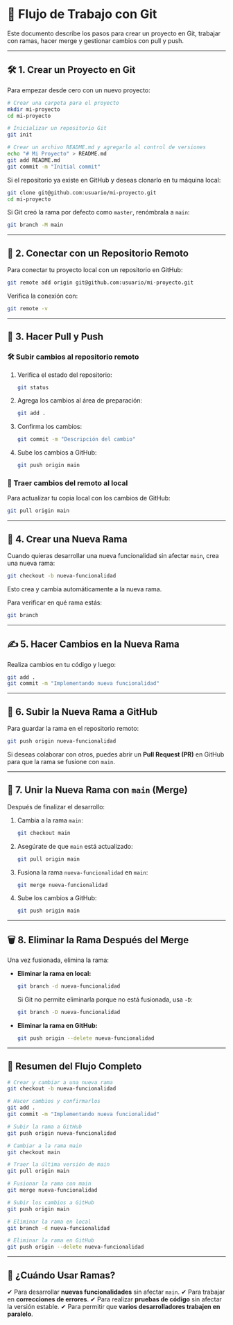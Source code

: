 # 🚀 Flujo de Trabajo con Git

Este documento describe los pasos para crear un proyecto en Git, trabajar con ramas, hacer merge y gestionar cambios con pull y push.

---

## 🛠 1. Crear un Proyecto en Git
Para empezar desde cero con un nuevo proyecto:
```bash
# Crear una carpeta para el proyecto
mkdir mi-proyecto
cd mi-proyecto

# Inicializar un repositorio Git
git init

# Crear un archivo README.md y agregarlo al control de versiones
echo "# Mi Proyecto" > README.md
git add README.md
git commit -m "Initial commit"
```

Si el repositorio ya existe en GitHub y deseas clonarlo en tu máquina local:
```bash
git clone git@github.com:usuario/mi-proyecto.git
cd mi-proyecto
```

Si Git creó la rama por defecto como `master`, renómbrala a `main`:
```bash
git branch -M main
```

---

## 🔹 2. Conectar con un Repositorio Remoto
Para conectar tu proyecto local con un repositorio en GitHub:
```bash
git remote add origin git@github.com:usuario/mi-proyecto.git
```
Verifica la conexión con:
```bash
git remote -v
```

---

## 🔄 3. Hacer Pull y Push

### 🛠 Subir cambios al repositorio remoto
1. Verifica el estado del repositorio:
   ```bash
   git status
   ```
2. Agrega los cambios al área de preparación:
   ```bash
   git add .
   ```
3. Confirma los cambios:
   ```bash
   git commit -m "Descripción del cambio"
   ```
4. Sube los cambios a GitHub:
   ```bash
   git push origin main
   ```

### 🔄 Traer cambios del remoto al local
Para actualizar tu copia local con los cambios de GitHub:
```bash
git pull origin main
```

---

## 📌 4. Crear una Nueva Rama
Cuando quieras desarrollar una nueva funcionalidad sin afectar `main`, crea una nueva rama:
```bash
git checkout -b nueva-funcionalidad
```
Esto crea y cambia automáticamente a la nueva rama.

Para verificar en qué rama estás:
```bash
git branch
```

---

## ✍ 5. Hacer Cambios en la Nueva Rama
Realiza cambios en tu código y luego:
```bash
git add .
git commit -m "Implementando nueva funcionalidad"
```

---

## 🔄 6. Subir la Nueva Rama a GitHub
Para guardar la rama en el repositorio remoto:
```bash
git push origin nueva-funcionalidad
```

Si deseas colaborar con otros, puedes abrir un **Pull Request (PR)** en GitHub para que la rama se fusione con `main`.

---

## 🔀 7. Unir la Nueva Rama con `main` (Merge)
Después de finalizar el desarrollo:

1. Cambia a la rama `main`:
   ```bash
   git checkout main
   ```

2. Asegúrate de que `main` está actualizado:
   ```bash
   git pull origin main
   ```

3. Fusiona la rama `nueva-funcionalidad` en `main`:
   ```bash
   git merge nueva-funcionalidad
   ```

4. Sube los cambios a GitHub:
   ```bash
   git push origin main
   ```

---

## 🗑 8. Eliminar la Rama Después del Merge
Una vez fusionada, elimina la rama:

- **Eliminar la rama en local:**
  ```bash
  git branch -d nueva-funcionalidad
  ```

  Si Git no permite eliminarla porque no está fusionada, usa `-D`:
  ```bash
  git branch -D nueva-funcionalidad
  ```

- **Eliminar la rama en GitHub:**
  ```bash
  git push origin --delete nueva-funcionalidad
  ```

---

## 📌 Resumen del Flujo Completo
```bash
# Crear y cambiar a una nueva rama
git checkout -b nueva-funcionalidad

# Hacer cambios y confirmarlos
git add .
git commit -m "Implementando nueva funcionalidad"

# Subir la rama a GitHub
git push origin nueva-funcionalidad

# Cambiar a la rama main
git checkout main

# Traer la última versión de main
git pull origin main

# Fusionar la rama con main
git merge nueva-funcionalidad

# Subir los cambios a GitHub
git push origin main

# Eliminar la rama en local
git branch -d nueva-funcionalidad

# Eliminar la rama en GitHub
git push origin --delete nueva-funcionalidad
```

---

## 🎯 ¿Cuándo Usar Ramas?
✔ Para desarrollar **nuevas funcionalidades** sin afectar `main`.
✔ Para trabajar en **correcciones de errores**.
✔ Para realizar **pruebas de código** sin afectar la versión estable.
✔ Para permitir que **varios desarrolladores trabajen en paralelo**.